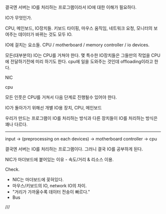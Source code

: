 결국엔 서버는 IO를 처리하는 프로그램이라서 IO에 대한 이해가 필요하다.

IO가 무엇인가.

CPU, 메인보드,  IO장치들.
키보드 타이핑, 마우스 움직임, 네트워크 요청, 모니터의 보여주는 데이터가 바뀌는 것도 모두 IO.

IO에 걸치는 요소들.
CPU / motherboard / memory controller / io devices.

모든(대부분의) IO는 CPU를 거쳐야 한다. 몇 특수한 IO장치들은 그들만의 작업을 CPU에 전달하기전에 미리 하기도 한다. cpu에 일을 도와주는 것인데 offloading이라고 한다.

NIC

cpu


모든 인풋은 CPU를 거쳐서 다음 단계로 진행될수 있어야 한다.

IO가 돌아가기 위해선
개별 IO용 장치, CPU, 메인보드

우리가 만드는 프로그램이 IO를 처리하는 방식과 다른 장치들이 IO를 처리하는 방식은 꽤나 다르다.


--------


input -> (preprocessing on each devices) -> motherboard controller -> cpu


결국엔 서버는 IO를 처리하는 프로그램이다. 그러니 결국 IO를 공부하게 된다.


NIC가 마더보드에 붙어있는 이유 - 속도/거리 & 리소스 이용.

Check.
- NIC는 마더보드에 꽂혀있다.
- 마우스/키보드의 IO, network IO의 차이.
- "거리가 가까울수록 데이터 전송이 빠르다."
- Bus


///
